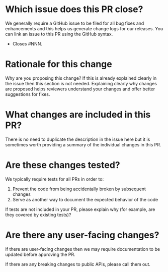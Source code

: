 # Which issue does this PR close?

We generally require a GitHub issue to be filed for all bug fixes and enhancements and this helps us generate change logs for our releases. You can link an issue to this PR using the GitHub syntax.

- Closes #NNN.

# Rationale for this change

Why are you proposing this change? If this is already explained clearly in the issue then this section is not needed.
Explaining clearly why changes are proposed helps reviewers understand your changes and offer better suggestions for fixes.

# What changes are included in this PR?

There is no need to duplicate the description in the issue here but it is sometimes worth providing a summary of the individual changes in this PR.

# Are these changes tested?

We typically require tests for all PRs in order to:
1. Prevent the code from being accidentally broken by subsequent changes
2. Serve as another way to document the expected behavior of the code

If tests are not included in your PR, please explain why (for example, are they covered by existing tests)?

# Are there any user-facing changes?

If there are user-facing changes then we may require documentation to be updated before approving the PR.

If there are any breaking changes to public APIs, please call them out.
